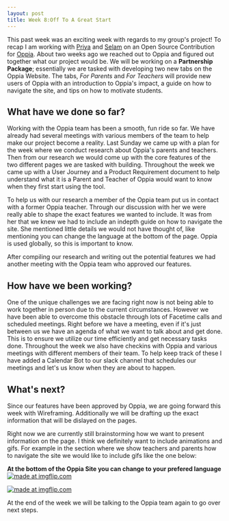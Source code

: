 ```yaml
---
layout: post
title: Week 8:Off To A Great Start
---
```


This past week was an exciting week with regards to my group's project! To recap I am working with [Priya](https://nyu-ossd-s20.github.io/pmets-weekly/) and [Selam](https://nyu-ossd-s20.github.io/sm6957-weekly/) on an Open Source Contribution for [Oppia](https://www.oppia.org/splash). About two weeks ago we reached out to Oppia and figured out together what our project would be. We will be working on a **Partnership Package**; essentially we are tasked with developing two new tabs on the Oppia Website. The tabs, *For Parents* and *For Teachers* will provide new users of Oppia with an introduction to Oppia's impact, a guide on how to navigate the site, and tips on how to motivate students. 

## What have we done so far?
Working with the Oppia team has been a smooth, fun ride so far. We have already had several meetings with various members of the team to help make our project become a reality. Last Sunday we came up with a plan for the week where we conduct research about Oppia's parents and teachers. Then from our research we would come up with the core features of the two different pages we are tasked with building. Throughout the week we came up with a User Journey and a Product Requirement document to help understand what it is a Parent and Teacher of Oppia would want to know when they first start using the tool. 

To help us with our research a member of the Oppia team put us in contact with a former Oppia teacher. Through our discussion with her we were really able to shape the exact features we wanted to include. It was from her that we knew we had to include an indepth guide on how to navigate the site. She mentioned little details we would not have thought of, like mentioning you can change the language at the bottom of the page. Oppia is used globally, so this is important to know. 

After compiling our research and writing out the potential features we had another meeting with the Oppia team who approved our features. 

## How have we been working?
One of the unique challenges we are facing right now is not being able to work together in person due to the current circumstances. However we have been able to overcome this obstacle through lots of Facetime calls and scheduled meetings. Right before we have a meeting, even if it's just between us we have an agenda of what we want to talk about and get done. This is to ensure we utilize our time efficiently and get necessary tasks done. Throughout the week we also have checkins with Oppia and various meetings with different members of their team. To help keep track of these I have added a Calendar Bot to our slack channel that schedules our meetings and let's us know when they are about to happen. 

## What's next?
Since our features have been approved by Oppia, we are going forward this week with Wireframing. Additionally we will be drafting up the exact information that will be dislayed on the pages. 

Right now we are currently still brainstorming how we want to present information on the page. I think we definitely want to include animations and gifs. For example in the section where we show teachers and parents how to navigate the site we would like to include gifs like the one below:

**At the bottom of the Oppia Site you can change to your prefered language**
<a href="https://imgflip.com/gif/3ul5gm"><img src="https://imgflip.com/gif/3ul5gm" title="made at imgflip.com"/></a>

<a href="https://imgflip.com/gif/3pec4x"><img src="https://i.imgflip.com/3pec4x.gif" title="made at imgflip.com"/></a>

At the end of the week we will be talking to the Oppia team again to go over next steps. 





